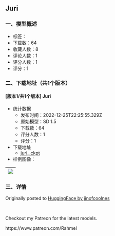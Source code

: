 ## Juri
### 一、模型概述

- 标签：
- 下载数：64
- 收藏人数：8
- 评论人数：1
- 评分人数：1
- 评分：1

### 二、下载地址（共1个版本）

#### [版本1/共1个版本] Juri

- 统计数据
  - 发布时间：2022-12-25T22:25:55.329Z
  - 原始模型：SD 1.5
  - 下载数：64
  - 评分人数：1
  - 评分：1
- 下载地址
  - [juri_.ckpt](https://civitai.com/api/download/models/976)
- 样例图像：

| <img src="https://image.civitai.com/xG1nkqKTMzGDvpLrqFT7WA/45304f39-9423-47e9-efe7-230372b97f00/width=450/8205.jpeg" /> |
| ---- |


### 三、详情
<p>Originally posted to <a href="https://huggingface.co/jinofcoolnes/Juri" rel="ugc" target="_blank">HuggingFace by jinofcoolnes</a></p><p><br /></p><p>Checkout my Patreon for the latest models.</p><p>https://www.patreon.com/Rahmel</p><p><br /></p>